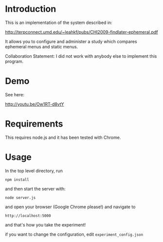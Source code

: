 # Introduction

This is an implementation of the system described in:

http://terpconnect.umd.edu/~leahkf/pubs/CHI2009-findlater-ephemeral.pdf

It allows you to configure and administer a study which compares ephemeral menus and static menus.

Collaboration Statement: I did not work with anybody else to implement this program.

# Demo

See here:

http://youtu.be/Ow1RT-d8vtY

# Requirements

This requires node.js and it has been tested with Chrome.

# Usage

In the top level directory, run

`npm install`

and then start the server with:

`node server.js`

and open your browser (Google Chrome please!) and navigate to 

`http://localhost:5000`

and that's how you take the experiment!

if you want to change the configuration, edit `experiment_config.json`


